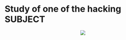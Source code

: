 # Study of one of the hacking SUBJECT 
<p align="center">
  <img src="https://user-images.githubusercontent.com/14183473/49157062-8a351500-f2e4-11e8-80cd-00acd809171e.png">
</p>


